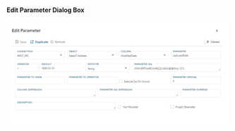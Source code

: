 #### Edit Parameter Dialog Box  

![Edit Parameter Dialog Box](images/bimlflex-app-dialog-edit-parameter.png "Edit Parameter Dialog Box")  
